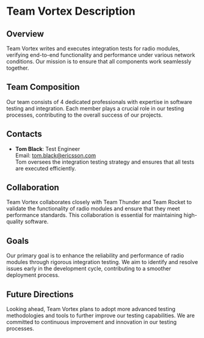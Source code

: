 # Team Vortex Description

## Overview
Team Vortex writes and executes integration tests for radio modules, verifying end-to-end functionality and performance under various network conditions. Our mission is to ensure that all components work seamlessly together.

## Team Composition
Our team consists of 4 dedicated professionals with expertise in software testing and integration. Each member plays a crucial role in our testing processes, contributing to the overall success of our projects.

## Contacts
- **Tom Black**: Test Engineer  
  Email: tom.black@ericsson.com  
  Tom oversees the integration testing strategy and ensures that all tests are executed efficiently.

## Collaboration
Team Vortex collaborates closely with Team Thunder and Team Rocket to validate the functionality of radio modules and ensure that they meet performance standards. This collaboration is essential for maintaining high-quality software.

## Goals
Our primary goal is to enhance the reliability and performance of radio modules through rigorous integration testing. We aim to identify and resolve issues early in the development cycle, contributing to a smoother deployment process.

## Future Directions
Looking ahead, Team Vortex plans to adopt more advanced testing methodologies and tools to further improve our testing capabilities. We are committed to continuous improvement and innovation in our testing processes. 